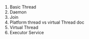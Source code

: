 1. Basic Thread
2. Daemon
3. Join
4. Platform thread vs virtual Thread doc
5. Virtual Thread
6. Executor Service